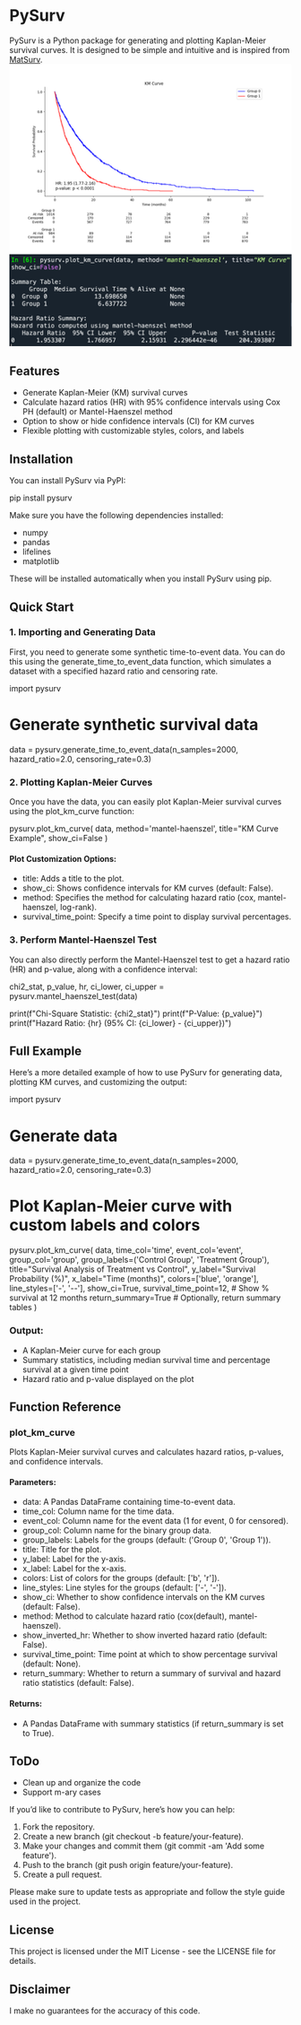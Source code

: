 # PySurv

PySurv is a Python package for generating and plotting Kaplan-Meier survival curves. It is designed to be simple and intuitive and is inspired from [MatSurv](https://github.com/aebergl/MatSurv).
![KM Curve Example](images/KMCurve.png)
![Summary Example](images/Summary.png)

## Features

- Generate Kaplan-Meier (KM) survival curves
- Calculate hazard ratios (HR) with 95% confidence intervals using Cox PH (default) or Mantel-Haenszel method
- Option to show or hide confidence intervals (CI) for KM curves
- Flexible plotting with customizable styles, colors, and labels

## Installation

You can install PySurv via PyPI:

pip install pysurv

Make sure you have the following dependencies installed:

- numpy
- pandas
- lifelines
- matplotlib

These will be installed automatically when you install PySurv using pip.

## Quick Start

### 1. Importing and Generating Data

First, you need to generate some synthetic time-to-event data. You can do this using the generate_time_to_event_data function, which simulates a dataset with a specified hazard ratio and censoring rate.

import pysurv

# Generate synthetic survival data
data = pysurv.generate_time_to_event_data(n_samples=2000, hazard_ratio=2.0, censoring_rate=0.3)

### 2. Plotting Kaplan-Meier Curves

Once you have the data, you can easily plot Kaplan-Meier survival curves using the plot_km_curve function:

pysurv.plot_km_curve(
    data, 
    method='mantel-haenszel', 
    title="KM Curve Example", 
    show_ci=False
)

#### Plot Customization Options:

- title: Adds a title to the plot.
- show_ci: Shows confidence intervals for KM curves (default: False).
- method: Specifies the method for calculating hazard ratio (cox, mantel-haenszel, log-rank).
- survival_time_point: Specify a time point to display survival percentages.

### 3. Perform Mantel-Haenszel Test

You can also directly perform the Mantel-Haenszel test to get a hazard ratio (HR) and p-value, along with a confidence interval:

chi2_stat, p_value, hr, ci_lower, ci_upper = pysurv.mantel_haenszel_test(data)

print(f"Chi-Square Statistic: {chi2_stat}")
print(f"P-Value: {p_value}")
print(f"Hazard Ratio: {hr} (95% CI: {ci_lower} - {ci_upper})")

## Full Example

Here’s a more detailed example of how to use PySurv for generating data, plotting KM curves, and customizing the output:

import pysurv

# Generate data
data = pysurv.generate_time_to_event_data(n_samples=2000, hazard_ratio=2.0, censoring_rate=0.3)

# Plot Kaplan-Meier curve with custom labels and colors
pysurv.plot_km_curve(
    data, 
    time_col='time', 
    event_col='event', 
    group_col='group', 
    group_labels=('Control Group', 'Treatment Group'),
    title="Survival Analysis of Treatment vs Control",
    y_label="Survival Probability (%)",
    x_label="Time (months)",
    colors=['blue', 'orange'], 
    line_styles=['-', '--'],
    show_ci=True,
    survival_time_point=12,  # Show % survival at 12 months
    return_summary=True  # Optionally, return summary tables
)

### Output:

- A Kaplan-Meier curve for each group
- Summary statistics, including median survival time and percentage survival at a given time point
- Hazard ratio and p-value displayed on the plot

## Function Reference

### plot_km_curve

Plots Kaplan-Meier survival curves and calculates hazard ratios, p-values, and confidence intervals.

#### Parameters:
- data: A Pandas DataFrame containing time-to-event data.
- time_col: Column name for the time data.
- event_col: Column name for the event data (1 for event, 0 for censored).
- group_col: Column name for the binary group data.
- group_labels: Labels for the groups (default: ('Group 0', 'Group 1')).
- title: Title for the plot.
- y_label: Label for the y-axis.
- x_label: Label for the x-axis.
- colors: List of colors for the groups (default: ['b', 'r']).
- line_styles: Line styles for the groups (default: ['-', '-']).
- show_ci: Whether to show confidence intervals on the KM curves (default: False).
- method: Method to calculate hazard ratio (cox(default), mantel-haenszel).
- show_inverted_hr: Whether to show inverted hazard ratio (default: False).
- survival_time_point: Time point at which to show percentage survival (default: None).
- return_summary: Whether to return a summary of survival and hazard ratio statistics (default: False).

#### Returns:
- A Pandas DataFrame with summary statistics (if return_summary is set to True).

## ToDo
- Clean up and organize the code
- Support m-ary cases

If you’d like to contribute to PySurv, here’s how you can help:

1. Fork the repository.
2. Create a new branch (git checkout -b feature/your-feature).
3. Make your changes and commit them (git commit -am 'Add some feature').
4. Push to the branch (git push origin feature/your-feature).
5. Create a pull request.

Please make sure to update tests as appropriate and follow the style guide used in the project.

## License

This project is licensed under the MIT License - see the LICENSE file for details.

## Disclaimer
I make no guarantees for the accuracy of this code.